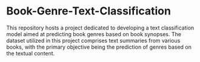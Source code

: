 # Book-Genre-Text-Classification
This repository hosts a project dedicated to developing a text classification model aimed at predicting book genres based on book synopses. The dataset utilized in this project comprises text summaries from various books, with the primary objective being the prediction of genres based on the textual content.
